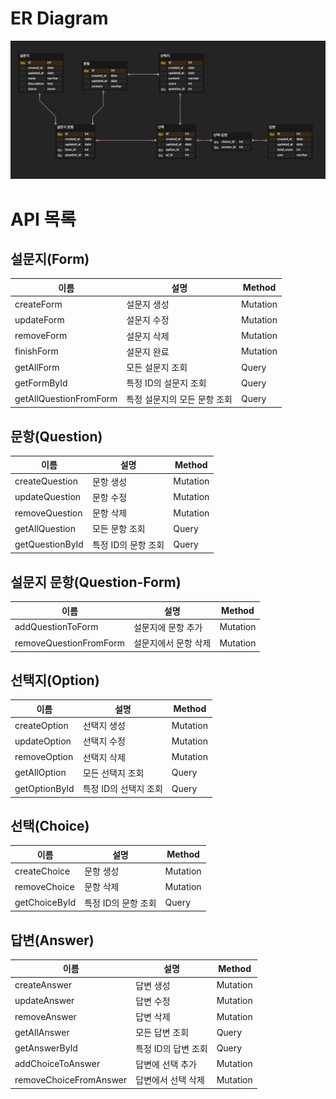 # ER Diagram

![ERD](ERD.png)

# API 목록

## 설문지(Form)

| 이름                   | 설명                         | Method   |
| ---------------------- | ---------------------------- | -------- |
| createForm             | 설문지 생성                  | Mutation |
| updateForm             | 설문지 수정                  | Mutation |
| removeForm             | 설문지 삭제                  | Mutation |
| finishForm             | 설문지 완료                  | Mutation |
| getAllForm             | 모든 설문지 조회             | Query    |
| getFormById            | 특정 ID의 설문지 조회        | Query    |
| getAllQuestionFromForm | 특정 설문지의 모든 문항 조회 | Query    |

## 문항(Question)

| 이름            | 설명                | Method   |
| --------------- | ------------------- | -------- |
| createQuestion  | 문항 생성           | Mutation |
| updateQuestion  | 문항 수정           | Mutation |
| removeQuestion  | 문항 삭제           | Mutation |
| getAllQuestion  | 모든 문항 조회      | Query    |
| getQuestionById | 특정 ID의 문항 조회 | Query    |

## 설문지 문항(Question-Form)

| 이름                   | 설명                 | Method   |
| ---------------------- | -------------------- | -------- |
| addQuestionToForm      | 설문지에 문항 추가   | Mutation |
| removeQuestionFromForm | 설문지에서 문항 삭제 | Mutation |

## 선택지(Option)

| 이름          | 설명                  | Method   |
| ------------- | --------------------- | -------- |
| createOption  | 선택지 생성           | Mutation |
| updateOption  | 선택지 수정           | Mutation |
| removeOption  | 선택지 삭제           | Mutation |
| getAllOption  | 모든 선택지 조회      | Query    |
| getOptionById | 특정 ID의 선택지 조회 | Query    |

## 선택(Choice)

| 이름          | 설명                | Method   |
| ------------- | ------------------- | -------- |
| createChoice  | 문항 생성           | Mutation |
| removeChoice  | 문항 삭제           | Mutation |
| getChoiceById | 특정 ID의 문항 조회 | Query    |

## 답변(Answer)

| 이름                   | 설명                | Method   |
| ---------------------- | ------------------- | -------- |
| createAnswer           | 답변 생성           | Mutation |
| updateAnswer           | 답변 수정           | Mutation |
| removeAnswer           | 답변 삭제           | Mutation |
| getAllAnswer           | 모든 답변 조회      | Query    |
| getAnswerById          | 특정 ID의 답변 조회 | Query    |
| addChoiceToAnswer      | 답변에 선택 추가    | Mutation |
| removeChoiceFromAnswer | 답변에서 선택 삭제  | Mutation |
